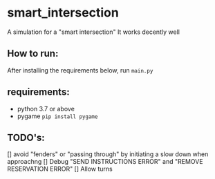 # smart_intersection
A simulation for a "smart intersection"
It works decently well

## How to run:
After installing the requirements below, run `main.py`

## requirements:
- python 3.7 or above
- pygame `pip install pygame`



## TODO's:

[] avoid "fenders" or "passing through" by initiating a slow down when approachng
[] Debug "SEND INSTRUCTIONS ERROR" and "REMOVE RESERVATION ERROR"
[] Allow turns
